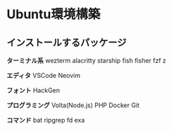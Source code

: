 # Ubuntu環境構築

## インストールするパッケージ

**ターミナル系**
wezterm
alacritty
starship
fish
fisher
fzf
z

**エディタ**
VSCode
Neovim

**フォント**
HackGen

**プログラミング**
Volta(Node.js)
PHP
Docker
Git

**コマンド**
bat
ripgrep
fd
exa
